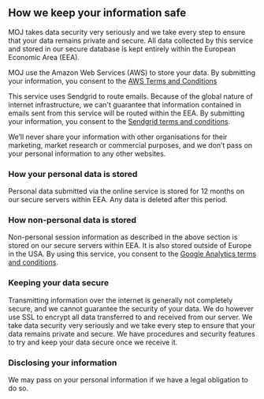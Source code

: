 <h2 class="legend">How we keep your information safe</h2>
MOJ takes data security very seriously and we take every step to ensure that your data remains private and secure. All data collected by this service and stored in our secure database is kept entirely within the European Economic Area (EEA).

MOJ use the Amazon Web Services (AWS) to store your data. By submitting your information, you consent to the [AWS Terms and Conditions](http://aws.amazon.com/service-terms/)

This service uses Sendgrid to route emails. Because of the global nature of internet infrastructure, we can't guarantee that information contained in emails sent from this service will be routed within the EEA. By submitting your information, you consent to the [Sendgrid terms and conditions](https://sendgrid.com/tos).

We’ll never share your information with other organisations for their marketing, market research or commercial purposes, and we don’t pass on your personal information to any other websites.

### How your personal data is stored
Personal data submitted via the online service is stored for 12 months on our secure servers within EEA. Any data is deleted after this period.

### How non-personal data is stored
Non-personal session information as described in the above section is stored on our secure servers within EEA. It is also stored outside of Europe in the USA. By using this service, you consent to the [Google Analytics terms and conditions](http://www.google.co.uk/analytics/terms/us.html).

### Keeping your data secure
Transmitting information over the internet is generally not completely secure, and we cannot guarantee the security of your data. We do however use SSL to encrypt all data transferred to and received from our server.
We take data security very seriously and we take every step to ensure that your data remains private and secure. We have procedures and security features to try and keep your data secure once we receive it.

### Disclosing your information
We may pass on your personal information if we have a legal obligation to do so.

